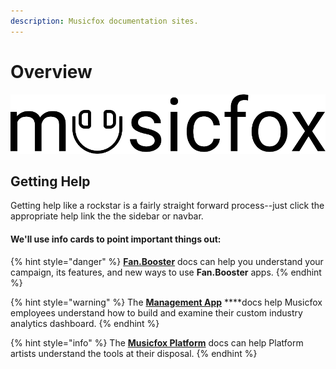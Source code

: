 ```yaml
---
description: Musicfox documentation sites.
---
```


# Overview

![](.gitbook/assets/logo-default-dark.png)

## Getting Help

Getting help like a rockstar is a fairly straight forward process--just click the appropriate help link the the sidebar or navbar. 

#### We'll use info cards to point important things out:

{% hint style="danger" %}
 [**Fan.Booster**](fan.booster.md) docs can help you understand your campaign, its features, and new ways to use **Fan.Booster** apps.
{% endhint %}

{% hint style="warning" %}
The [**Management App**](management.md) ****docs help Musicfox employees understand how to build and examine their custom industry analytics dashboard.
{% endhint %}

{% hint style="info" %}
The [**Musicfox Platform**](musicfox-platform.md) docs can help Platform artists understand the tools at their disposal.
{% endhint %}



